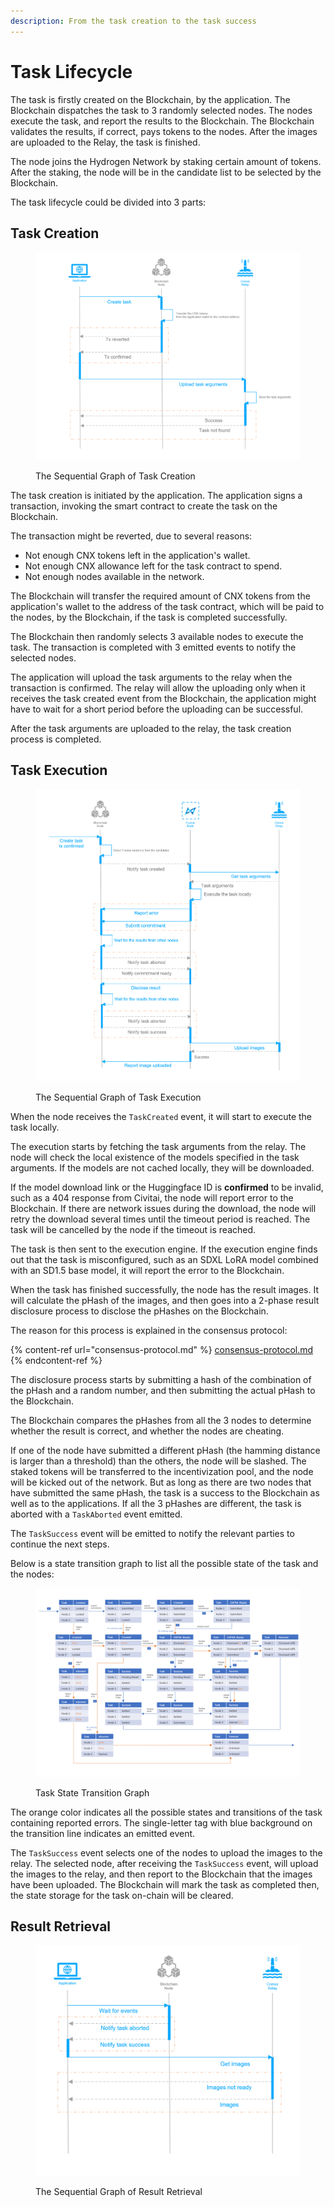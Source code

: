 ```yaml
---
description: From the task creation to the task success
---
```


# Task Lifecycle

The task is firstly created on the Blockchain, by the application. The Blockchain dispatches the task to 3 randomly selected nodes. The nodes execute the task, and report the results to the Blockchain. The Blockchain validates the results, if correct, pays tokens to the nodes. After the images are uploaded to the Relay, the task is finished.

The node joins the Hydrogen Network by staking certain amount of tokens. After the staking, the node will be in the candidate list to be selected by the Blockchain.

The task lifecycle could be divided into 3 parts:

## Task Creation

<figure><img src="../.gitbook/assets/8f55d035421c2914b4de11af5f9ca1a.png" alt=""><figcaption><p>The Sequential Graph of Task Creation</p></figcaption></figure>

The task creation is initiated by the application. The application signs a transaction, invoking the smart contract to create the task on the Blockchain.

The transaction might be reverted, due to several reasons:

* Not enough CNX tokens left in the application's wallet.
* Not enough CNX allowance left for the task contract to spend.
* Not enough nodes available in the network.

The Blockchain will transfer the required amount of CNX tokens from the application's wallet to the address of the task contract, which will be paid to the nodes, by the Blockchain, if the task is completed successfully.

The Blockchain then randomly selects 3 available nodes to execute the task. The transaction is completed with 3 emitted events to notify the selected nodes.

The application will upload the task arguments to the relay when the transaction is confirmed. The relay will allow the uploading only when it receives the task created event from the Blockchain, the application might have to wait for a short period before the uploading can be successful.

After the task arguments are uploaded to the relay, the task creation process is completed.

## Task Execution

<figure><img src="../.gitbook/assets/b1d94c1193739faf6f29711eda1ec92.png" alt=""><figcaption><p>The Sequential Graph of Task Execution</p></figcaption></figure>

When the node receives the `TaskCreated` event, it will start to execute the task locally.

The execution starts by fetching the task arguments from the relay. The node will check the local existence of the models specified in the task arguments. If the models are not cached locally, they will be downloaded.

If the model download link or the Huggingface ID is **confirmed** to be invalid, such as a 404 response from Civitai, the node will report error to the Blockchain. If there are network issues during the download, the node will retry the download several times until the timeout period is reached. The task will be cancelled by the node if the timeout is reached.

The task is then sent to the execution engine. If the execution engine finds out that the task is misconfigured, such as an SDXL LoRA model combined with an SD1.5 base model, it will report the error to the Blockchain.

When the task has finished successfully, the node has the result images. It will calculate the pHash of the images, and then goes into a 2-phase result disclosure process to disclose the pHashes on the Blockchain.

The reason for this process is explained in the consensus protocol:

{% content-ref url="consensus-protocol.md" %}
[consensus-protocol.md](consensus-protocol.md)
{% endcontent-ref %}

The disclosure process starts by submitting a hash of the combination of the pHash and a random number, and then submitting the actual pHash to the Blockchain.

The Blockchain compares the pHashes from all the 3 nodes to determine whether the result is correct, and whether the nodes are cheating.

If one of the node have submitted a different pHash (the hamming distance is larger than a threshold) than the others, the node will be slashed. The staked tokens will be transferred to the incentivization pool, and the node will be kicked out of the network. But as long as there are two nodes that have submitted the same pHash, the task is a success to the Blockchain as well as to the applications. If all the 3 pHashes are different, the task is aborted with a `TaskAborted` event emitted.

The `TaskSuccess` event will be emitted to notify the relevant parties to continue the next steps.

Below is a state transition graph to list all the possible state of the task and the nodes:

<figure><img src="../.gitbook/assets/image.png" alt=""><figcaption><p>Task State Transition Graph</p></figcaption></figure>

The orange color indicates all the possible states and transitions of the task containing reported errors. The single-letter tag with blue background on the transition line indicates an emitted event.

&#x20;The `TaskSuccess` event selects one of the nodes to upload the images to the relay. The selected node, after receiving the `TaskSuccess` event, will upload the images to the relay, and then report to the Blockchain that the images have been uploaded. The Blockchain will mark the task as completed then, the state storage for the task on-chain will be cleared.

## Result Retrieval

<figure><img src="../.gitbook/assets/ce7d4b2201ae738da60128e058f5a1c.png" alt=""><figcaption><p>The Sequential Graph of Result Retrieval</p></figcaption></figure>
